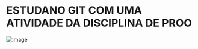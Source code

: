 # ESTUDANO GIT COM UMA ATIVIDADE DA DISCIPLINA DE PROO

![image](https://user-images.githubusercontent.com/94010073/192880793-08b369e8-5cea-42de-a89a-23adc255f853.png)